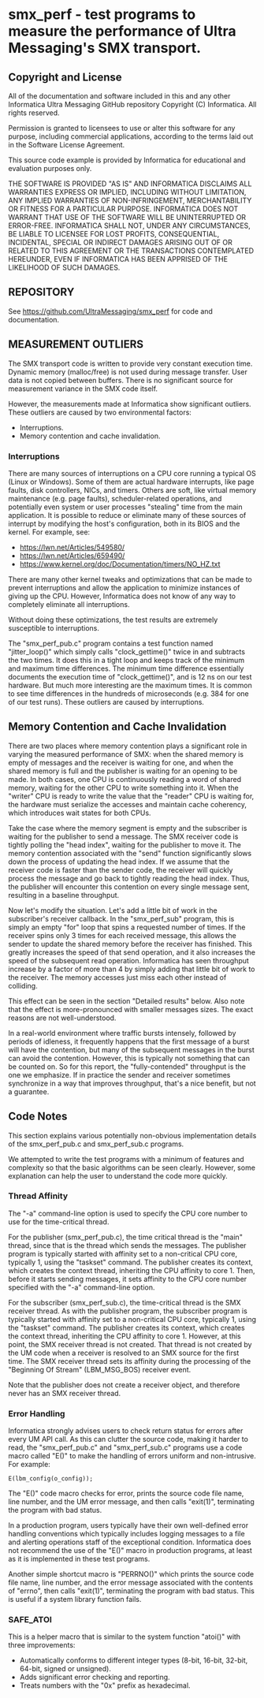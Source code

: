 # smx_perf - test programs to measure the performance of Ultra Messaging's SMX transport.

## Copyright and License

All of the documentation and software included in this and any
other Informatica Ultra Messaging GitHub repository
Copyright (C) Informatica. All rights reserved.

Permission is granted to licensees to use
or alter this software for any purpose, including commercial applications,
according to the terms laid out in the Software License Agreement.

This source code example is provided by Informatica for educational
and evaluation purposes only.

THE SOFTWARE IS PROVIDED "AS IS" AND INFORMATICA DISCLAIMS ALL WARRANTIES
EXPRESS OR IMPLIED, INCLUDING WITHOUT LIMITATION, ANY IMPLIED WARRANTIES OF
NON-INFRINGEMENT, MERCHANTABILITY OR FITNESS FOR A PARTICULAR
PURPOSE.  INFORMATICA DOES NOT WARRANT THAT USE OF THE SOFTWARE WILL BE
UNINTERRUPTED OR ERROR-FREE.  INFORMATICA SHALL NOT, UNDER ANY CIRCUMSTANCES,
BE LIABLE TO LICENSEE FOR LOST PROFITS, CONSEQUENTIAL, INCIDENTAL, SPECIAL OR
INDIRECT DAMAGES ARISING OUT OF OR RELATED TO THIS AGREEMENT OR THE
TRANSACTIONS CONTEMPLATED HEREUNDER, EVEN IF INFORMATICA HAS BEEN APPRISED OF
THE LIKELIHOOD OF SUCH DAMAGES.

## REPOSITORY

See https://github.com/UltraMessaging/smx_perf for code and documentation.

## MEASUREMENT OUTLIERS

The SMX transport code is written to provide very constant execution time.
Dynamic memory (malloc/free) is not used during message transfer.
User data is not copied between buffers.
There is no significant source for measurement variance in the SMX code itself.

However, the measurements made at Informatica show significant outliers.
These outliers are caused by two environmental factors:
* Interruptions.
* Memory contention and cache invalidation.

### Interruptions

There are many sources of interruptions on a CPU core running a typical OS (Linux or Windows).
Some of them are actual hardware interrupts, like page faults,
disk controllers, NICs, and timers.
Others are soft, like virtual memory maintenance (e.g. page faults),
scheduler-related operations, and potentially even system
or user processes "stealing" time from the main application.
It is possible to reduce or eliminate many of these sources of interrupt
by modifying the host's configuration, both in its BIOS and the kernel.
For example, see:
* https://lwn.net/Articles/549580/
* https://lwn.net/Articles/659490/
* https://www.kernel.org/doc/Documentation/timers/NO_HZ.txt

There are many other kernel tweaks and optimizations that can be made
to prevent interruptions and allow the application to minimize instances
of giving up the CPU.
However, Informatica does not know of any way to completely eliminate
all interruptions.

Without doing these optimizations,
the test results are extremely susceptible to interruptions.

The "smx_perf_pub.c" program contains a test function named "jitter_loop()"
which simply calls "clock_gettime()" twice in and subtracts the two times.
It does this in a tight loop and keeps track of the minimum and maximum
time differences.
The minimum time difference essentially documents the execution time of
"clock_gettime()", and is 12 ns on our test hardware.
But much more interesting are the maximum times.
It is common to see time differences in the hundreds of microseconds
(e.g. 384 for one of our test runs).
These outliers are caused by interruptions.

## Memory Contention and Cache Invalidation

There are two places where memory contention plays a significant role
in varying the measured performance of SMX:
when the shared memory is empty of messages and the receiver is waiting for one,
and when the shared memory is full and the publisher is waiting for
an opening to be made.
In both cases, one CPU is continuously reading a word of shared memory,
waiting for the other CPU to write something into it.
When the "writer" CPU is ready to write the value that the "reader" CPU
is waiting for, the hardware must serialize the accesses and maintain
cache coherency, which introduces wait states for both CPUs.

Take the case where the memory segment is empty and the subscriber is
waiting for the publisher to send a message.
The SMX receiver code is tightly polling the "head index",
waiting for the publisher to move it. The memory contention associated with
the "send" function significantly slows down the process of updating the
head index.
If we assume that the receiver code is faster than the sender code,
the receiver will quickly process the message and go back to tightly
reading the head index.
Thus, the publisher will encounter this contention on every single message sent,
resulting in a baseline throughput.

Now let's modify the situation.
Let's add a little bit of work in the subscriber's receiver callback.
In the "smx_perf_sub" program, this is simply an empty "for" loop that
spins a requested number of times.
If the receiver spins only 3 times for each received message,
this allows the sender to update the shared memory before the receiver
has finished.
This greatly increases the speed of that send operation,
and it also increases the speed of the subsequent read operation.
Informatica has seen throughput increase by a factor of more than 4 by
simply adding that little bit of work to the receiver.
The memory accesses just miss each other instead of colliding.

This effect can be seen in the section "Detailed results" below.
Also note that the effect is more-pronounced with smaller messages sizes.
The exact reasons are not well-understood.

In a real-world environment where traffic bursts intensely,
followed by periods of idleness, it frequently happens that the first
message of a burst will have the contention,
but many of the subsequent messages in the burst can avoid the contention.
However, this is typically not something that can be counted on.
So for this report, the "fully-contended" throughput is the one we emphasize.
If in practice the sender and receiver sometimes synchronize in a way that
improves throughput, that's a nice benefit, but not a guarantee.

## Code Notes

This section explains various potentially non-obvious implementation details
of the smx_perf_pub.c and smx_perf_sub.c programs.

We attempted to write the test programs with a minimum of features and
complexity so that the basic algorithms can be seen clearly.
However, some explanation can help the user to understand the code more quickly.

### Thread Affinity

The "-a" command-line option is used to specify the CPU core number
to use for the time-critical thread.

For the publisher (smx_perf_pub.c),
the time critical thread is the "main" thread,
since that is the thread which sends the messages.
The publisher program is typically started with affinity set to a
non-critical CPU core, typically 1, using the "taskset" command.
The publisher creates its context, which creates the context thread,
inheriting the CPU affinity to core 1.
Then, before it starts sending messages,
it sets affinity to the CPU core number specified with the "-a"
command-line option.

For the subscriber (smx_perf_sub.c),
the time-critical thread is the SMX receiver thread.
As with the publisher program,
the subscriber program is typically started with affinity set to a
non-critical CPU core, typically 1, using the "taskset" command.
The publisher creates its context, which creates the context thread,
inheriting the CPU affinity to core 1.
However, at this point, the SMX receiver thread is not created.
That thread is not created by the UM code when a receiver is resolved
to an SMX source for the first time.
The SMX receiver thread sets its affinity during the processing of the
"Beginning Of Stream" (LBM_MSG_BOS) receiver event.

Note that the publisher does not create a receiver object,
and therefore never has an SMX receiver thread.

### Error Handling

Informatica strongly advises users to check return status for errors after
every UM API call.
As this can clutter the source code, making it harder to read,
the "smx_perf_pub.c" and "smx_perf_sub.c" programs use a code macro called
"E()" to make the handling of errors uniform and non-intrusive.
For example:
````
E(lbm_config(o_config));
````

The "E()" code macro checks for error, prints the source code file name,
line number, and the UM error message, and then calls "exit(1)",
terminating the program with bad status.

In a production program, users typically have their own well-defined
error handling conventions which typically includes logging messages to
a file and alerting operations staff of the exceptional condition.
Informatica does not recommend the use of the "E()" macro in production
programs, at least as it is implemented in these test programs.

Another simple shortcut macro is "PERRNO()" which prints the source code
file name, line number, and the error message associated with the contents
of "errno", then calls "exit(1)", terminating the program with bad status.
This is useful if a system library function fails.

### SAFE_ATOI

This is a helper macro that is similar to the system function "atoi()"
with three improvements:
* Automatically conforms to different integer types
(8-bit, 16-bit, 32-bit, 64-bit, signed or unsigned).
* Adds significant error checking and reporting.
* Treats numbers with the "0x" prefix as hexadecimal.

